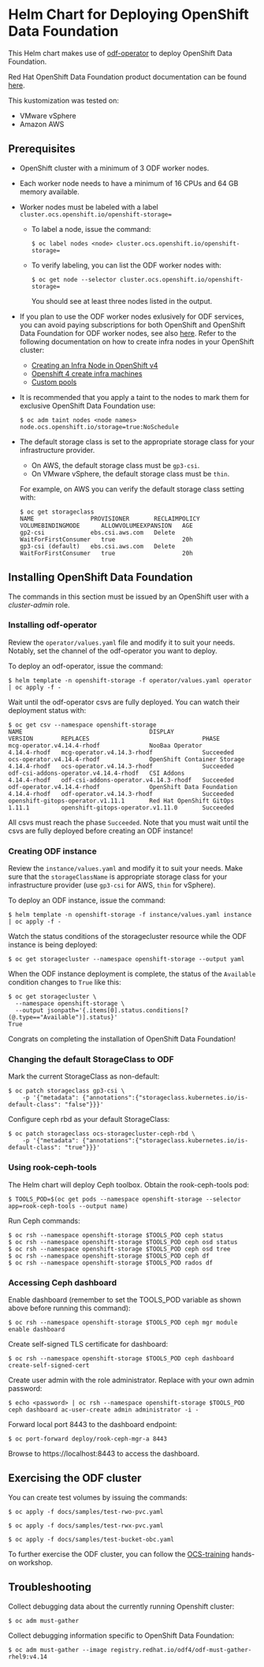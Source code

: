 # Helm Chart for Deploying OpenShift Data Foundation

This Helm chart makes use of [odf-operator](https://github.com/openshift/odf-operator) to deploy OpenShift Data Foundation.

Red Hat OpenShift Data Foundation product documentation can be found [here](https://access.redhat.com/documentation/en-us/red_hat_openshift_container_storage).

This kustomization was tested on:
* VMware vSphere
* Amazon AWS

## Prerequisites

* OpenShift cluster with a minimum of 3 ODF worker nodes.
* Each worker node needs to have a minimum of 16 CPUs and 64 GB memory available.
* Worker nodes must be labeled with a label `cluster.ocs.openshift.io/openshift-storage=`
  * To label a node, issue the command:
    ```
    $ oc label nodes <node> cluster.ocs.openshift.io/openshift-storage=
    ```
  * To verify labeling, you can list the ODF worker nodes with:
    ```
    $ oc get node --selector cluster.ocs.openshift.io/openshift-storage=
    ```
    You should see at least three nodes listed in the output.

* If you plan to use the ODF worker nodes exlusively for ODF services, you can avoid paying subscriptions for both OpenShift and OpenShift Data Foundation for ODF worker nodes, see also [here](https://access.redhat.com/solutions/4827161). Refer to the following documentation on how to create infra nodes in your OpenShift cluster:

  * [Creating an Infra Node in OpenShift v4](https://access.redhat.com/solutions/4287111)
  * [Openshift 4 create infra machines ](https://access.redhat.com/solutions/4342791)
  * [Custom pools](https://github.com/openshift/machine-config-operator/blob/master/docs/custom-pools.md)

* It is recommended that you apply a taint to the nodes to mark them for exclusive OpenShift Data Foundation use:
  ```
  $ oc adm taint nodes <node names> node.ocs.openshift.io/storage=true:NoSchedule
  ```
* The default storage class is set to the appropriate storage class for your infrastructure provider.
  * On AWS, the default storage class must be `gp3-csi`.
  * On VMware vSphere, the default storage class must be `thin`.

  For example, on AWS you can verify the default storage class setting with:
  ```
  $ oc get storageclass
  NAME                PROVISIONER       RECLAIMPOLICY   VOLUMEBINDINGMODE      ALLOWVOLUMEEXPANSION   AGE
  gp2-csi             ebs.csi.aws.com   Delete          WaitForFirstConsumer   true                   20h
  gp3-csi (default)   ebs.csi.aws.com   Delete          WaitForFirstConsumer   true                   20h
  ```

## Installing OpenShift Data Foundation

The commands in this section must be issued by an OpenShift user with a *cluster-admin* role.

### Installing odf-operator

Review the `operator/values.yaml` file and modify it to suit your needs. Notably, set the channel of the odf-operator you want to deploy.

To deploy an odf-operator, issue the command:

```
$ helm template -n openshift-storage -f operator/values.yaml operator | oc apply -f -
```

Wait until the odf-operator csvs are fully deployed. You can watch their deployment status with:

```
$ oc get csv --namespace openshift-storage
NAME                                    DISPLAY                       VERSION        REPLACES                                PHASE
mcg-operator.v4.14.4-rhodf              NooBaa Operator               4.14.4-rhodf   mcg-operator.v4.14.3-rhodf              Succeeded
ocs-operator.v4.14.4-rhodf              OpenShift Container Storage   4.14.4-rhodf   ocs-operator.v4.14.3-rhodf              Succeeded
odf-csi-addons-operator.v4.14.4-rhodf   CSI Addons                    4.14.4-rhodf   odf-csi-addons-operator.v4.14.3-rhodf   Succeeded
odf-operator.v4.14.4-rhodf              OpenShift Data Foundation     4.14.4-rhodf   odf-operator.v4.14.3-rhodf              Succeeded
openshift-gitops-operator.v1.11.1       Red Hat OpenShift GitOps      1.11.1         openshift-gitops-operator.v1.11.0       Succeeded
```

All csvs must reach the phase `Succeeded`. Note that you must wait until the csvs are fully deployed before creating an ODF instance!

### Creating ODF instance

Review the `instance/values.yaml` and modify it to suit your needs. Make sure that the `storageClassName` is appropriate storage class for your infrastructure provider (use `gp3-csi` for AWS, `thin` for vSphere).

To deploy an ODF instance, issue the command:

```
$ helm template -n openshift-storage -f instance/values.yaml instance | oc apply -f -
```

Watch the status conditions of the storagecluster resource while the ODF instance is being deployed:

```
$ oc get storagecluster --namespace openshift-storage --output yaml
```

When the ODF instance deployment is complete, the status of the `Available` condition changes to `True` like this:

```
$ oc get storagecluster \
  --namespace openshift-storage \
  --output jsonpath='{.items[0].status.conditions[?(@.type=="Available")].status}'
True
```
Congrats on completing the installation of OpenShift Data Foundation!

### Changing the default StorageClass to ODF

Mark the current StorageClass as non-default:

```
$ oc patch storageclass gp3-csi \
    -p '{"metadata": {"annotations":{"storageclass.kubernetes.io/is-default-class": "false"}}}'
```
Configure ceph rbd as your default StorageClass:

```
$ oc patch storageclass ocs-storagecluster-ceph-rbd \
    -p '{"metadata": {"annotations":{"storageclass.kubernetes.io/is-default-class": "true"}}}'
```

### Using rook-ceph-tools

The Helm chart will deploy Ceph toolbox. Obtain the rook-ceph-tools pod:

```
$ TOOLS_POD=$(oc get pods --namespace openshift-storage --selector app=rook-ceph-tools --output name)
```

Run Ceph commands:

```
$ oc rsh --namespace openshift-storage $TOOLS_POD ceph status
$ oc rsh --namespace openshift-storage $TOOLS_POD ceph osd status
$ oc rsh --namespace openshift-storage $TOOLS_POD ceph osd tree
$ oc rsh --namespace openshift-storage $TOOLS_POD ceph df
$ oc rsh --namespace openshift-storage $TOOLS_POD rados df
```

### Accessing Ceph dashboard

Enable dashboard (remember to set the TOOLS_POD variable as shown above before running this command):

```
$ oc rsh --namespace openshift-storage $TOOLS_POD ceph mgr module enable dashboard
```

Create self-signed TLS certificate for dashboard:

```
$ oc rsh --namespace openshift-storage $TOOLS_POD ceph dashboard create-self-signed-cert
```

Create user admin with the role administrator. Replace <password> with your own admin password:

```
$ echo <password> | oc rsh --namespace openshift-storage $TOOLS_POD ceph dashboard ac-user-create admin administrator -i -
```

Forward local port 8443 to the dashboard endpoint:

```
$ oc port-forward deploy/rook-ceph-mgr-a 8443
```

Browse to https://localhost:8443 to access the dashboard.

## Exercising the ODF cluster

You can create test volumes by issuing the commands:

```
$ oc apply -f docs/samples/test-rwo-pvc.yaml
```

```
$ oc apply -f docs/samples/test-rwx-pvc.yaml
```

```
$ oc apply -f docs/samples/test-bucket-obc.yaml
```

To further exercise the ODF cluster, you can follow the [OCS-training](https://github.com/red-hat-storage/ocs-training) hands-on workshop.

## Troubleshooting

Collect debugging data about the currently running Openshift cluster:

```
$ oc adm must-gather
```

Collect debugging information specific to OpenShift Data Foundation:

```
$ oc adm must-gather --image registry.redhat.io/odf4/odf-must-gather-rhel9:v4.14
```
